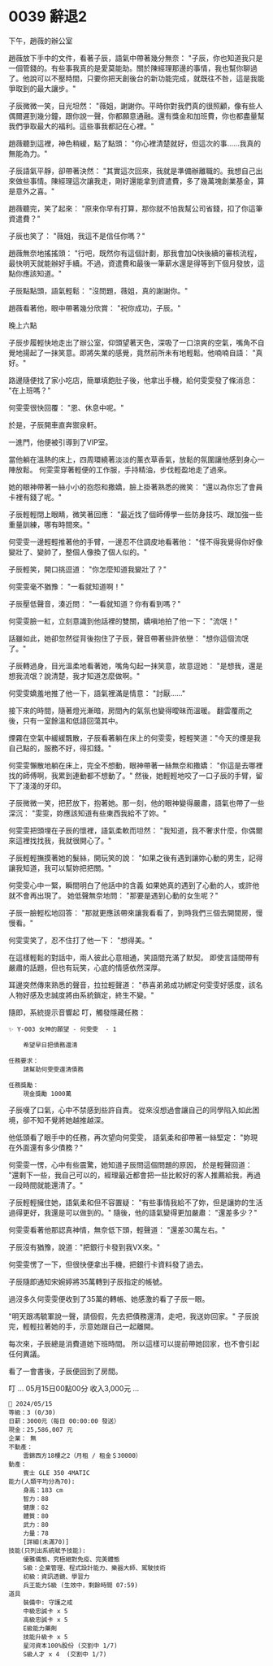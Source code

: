 # 0039 辭退2

下午，趙薇的辦公室

趙薇放下手中的文件，看著子辰，語氣中帶著幾分無奈：
"子辰，你也知道我只是一個管錢的。有些事我真的是愛莫能助。關於陳經理那邊的事情，我也幫你聊過了。他說可以不壓時間，只要你把天創後台的新功能完成，就既往不咎，這是我能爭取到的最大讓步。"

子辰微微一笑，目光坦然：
"薇姐，謝謝你。平時你對我們真的很照顧，像有些人偶爾遲到幾分鐘，跟你說一聲，你都願意通融。還有獎金和加班費，你也都盡量幫我們爭取最大的福利。這些事我都記在心裡。"

趙薇聽到這裡，神色稍緩，點了點頭：
"你心裡清楚就好，但這次的事……我真的無能為力。"

子辰語氣平靜，卻帶著決然：
"其實這次回來，我就是準備辦離職的。我想自己出來做些事情。陳經理這次讓我走，剛好還能拿到資遣費，多了幾萬塊創業基金，算是意外之喜。"

趙薇聽完，笑了起來：
"原來你早有打算，那你就不怕我幫公司省錢，扣了你這筆資遣費？"

子辰也笑了：
"薇姐，我這不是信任你嗎？"

趙薇無奈地搖搖頭：
"行吧，既然你有這個計劃，那我會加Q快後續的審核流程，最快明天就能辦好手續。不過，資遣費和最後一筆薪水還是得等到下個月發放，這點你應該知道。"

子辰點點頭，語氣輕鬆：
"沒問題，薇姐，真的謝謝你。"

趙薇看著他，眼中帶著幾分欣賞：
"祝你成功，子辰。"

晚上六點

子辰步履輕快地走出了辦公室，仰頭望著天色，深吸了一口涼爽的空氣，嘴角不自覺地揚起了一抹笑意。即將失業的感覺，竟然前所未有地輕鬆。他喃喃自語：
"真好。"

路邊隨便找了家小吃店，簡單填飽肚子後，他拿出手機，給何雯雯發了條消息：
"在上班嗎？"

何雯雯很快回覆：
"恩、休息中呢。"

於是，子辰開車直奔禦泉軒。

一進門，他便被引導到了VIP室。

當他躺在溫熱的床上，四周環繞著淡淡的薰衣草香氣，放鬆的氛圍讓他感到身心一陣放鬆。
何雯雯穿著輕便的工作服，手持精油，步伐輕盈地走了過來。

她的眼神帶著一絲小小的抱怨和撒嬌，臉上掛著熟悉的微笑：
"還以為你忘了會員卡裡有錢了呢。"

子辰輕輕閉上眼睛，微笑著回應：
"最近找了個師傅學一些防身技巧、跟加強一些重量訓練，哪有時間來。"

何雯雯一邊輕輕推著他的手臂，一邊忍不住調皮地看著他：
"怪不得我覺得你好像變壯了、變帥了，整個人像換了個人似的。"

子辰輕笑，開口挑逗道：
"你怎麼知道我變壯了？"

何雯雯毫不猶豫：
"一看就知道啊！"

子辰壓低聲音，湊近問：
"一看就知道？你有看到嗎？"

何雯雯臉一紅，立刻意識到他話裡的雙關，嬌嗔地拍了他一下：
"流氓！"

話雖如此，她卻忽然從背後抱住了子辰，聲音帶著些許依戀：
"想你這個流氓了。"

子辰轉過身，目光溫柔地看著她，嘴角勾起一抹笑意，故意逗她：
"是想我，還是想我流氓？說清楚，我才知道怎麼做啊。"

何雯雯嬌羞地推了他一下，語氣裡滿是情意：
"討厭……"

接下來的時間，隨著燈光漸暗，房間內的氣氛也變得曖昧而溫暖。
翻雲覆雨之後，只有一室餘溫和低語回蕩其中。

煙霧在空氣中緩緩飄散，子辰看著躺在床上的何雯雯，輕輕笑道："今天的煙是我自己點的，服務不好，得扣錢。"

何雯雯懶散地躺在床上，完全不想動，眼神帶著一絲無奈和撒嬌：
"你這是去哪裡找的師傅啊，我累到連動都不想動了。"
然後，她輕輕地咬了一口子辰的手臂，留下了淺淺的牙印。

子辰微微一笑，把菸放下，抱著她。那一刻，他的眼神變得嚴肅，語氣也帶了一些深沉：
"雯雯，妳應該知道有些東西我給不了妳。"

何雯雯把頭埋在子辰的懷裡，語氣柔軟而坦然：
"我知道，我不奢求什麼，你偶爾來這裡找找我，我就很開心了。"

子辰輕輕撫摸著她的髮絲，開玩笑的說：
"如果之後有遇到讓妳心動的男生，記得讓我知道，我可以幫妳把把關。"

何雯雯心中一緊，瞬間明白了他話中的含義
如果她真的遇到了心動的人，或許他就不會再出現了。
她低聲無奈地問：
"那要是遇到心動的女生呢？"

子辰一臉輕松地回答：
"那就更應該帶來讓我看看了，到時我們三個去開間房，慢慢看。"

何雯雯笑了，忍不住打了他一下：
"想得美。"

在這樣輕鬆的對話中，兩人彼此心意相通，笑語間充滿了默契。
即使言語間帶有嚴肅的話題，但也有玩笑，心底的情感依然深厚。

耳邊突然傳來熟悉的聲音，拉拉輕聲道：
"恭喜弟弟成功綁定何雯雯好感度，該名人物好感及忠誠度將由系統鎖定，終生不變。"

隨即，系統提示音響起
叮，觸發隱藏任務：

```
✨ Y-003 女神的願望 - 何雯雯  - 1
    
    希望早日把債務還清

任務要求：
    請幫助何雯雯還清債務

任務獎勵：
    現金獎勵 1000萬

```

子辰嘆了口氣，心中不禁感到些許自責。
從來沒想過會讓自己的同學陷入如此困境，卻不知不覺將她越推越深。

他低頭看了眼手中的任務，再次望向何雯雯，
語氣柔和卻帶著一絲堅定：
"妳現在外面還有多少債務？"

何雯雯一愣，心中有些震驚，她知道子辰問這個問題的原因，
於是輕聲回道：
"還剩下一些，我自己可以的，經理最近都會把一些比較好的客人推薦給我，再過一段時間就能還清了。"

子辰輕輕擁住她，語氣柔和但不容置疑：
"有些事情我給不了妳，但是讓妳的生活過得更好，我還是可以做到的。"
隨後，他的語氣變得更加嚴肅：
"還差多少？"

何雯雯看著他那認真神情，無奈低下頭，輕聲道：
"還差30萬左右。"

子辰沒有猶豫，說道："把銀行卡發到我VX來。"

何雯雯愣了一下，但很快便拿出手機，把銀行卡資料發了過去。

子辰隨即通知宋婉婷將35萬轉到子辰指定的帳號。

過沒多久何雯雯便收到了35萬的轉帳、她感激的看了子辰一眼。

"明天跟馮毓軍說一聲，請個假，先去把債務還清，走吧，我送妳回家。"
子辰說完，輕輕拉著她的手，示意她跟自己一起離開。

每次來，子辰總是消費道她下班時間。
所以這樣可以提前帶她回家，也不會引起任何異議。

看了一會書後，子辰便回到了房間。

叮
… 05月15日00點00分 收入3,000元 …

```
📰 2024/05/15
等級：3 (0/30)
日薪：3000元（每日 00:00:00 發送）
現金：25,586,007 元
企業： 無
不動產：
    雲錦西方18樓之2（月租 / 租金＄30000）
動產：
    賓士 GLE 350 4MATIC
能力(人類平均分為70):
    身高：183 cm
    智力：88
    健康：82
    體質：80
    武力：80
    力量：78
    [詳細(未滿70)]
技能(只列出系統賦予技能):
    優雅儀態、究極絕對免疫、完美體態
    S級：企業管理、程式設計能力、樂器大師、駕駛技術
    初級：資訊透鏡、學習力
    兵王能力S級 (生效中，剩餘時間 07:59)
道具
    裝備中: 守護之戒
    中級忠誠卡 x 5
    高級忠誠卡 x 5
    E級能力藥劑
    技能升級卡 x 5
    星河資本100%股份 (交割中 1/7)
    S級人才 x 4  (交割中 1/7)
```